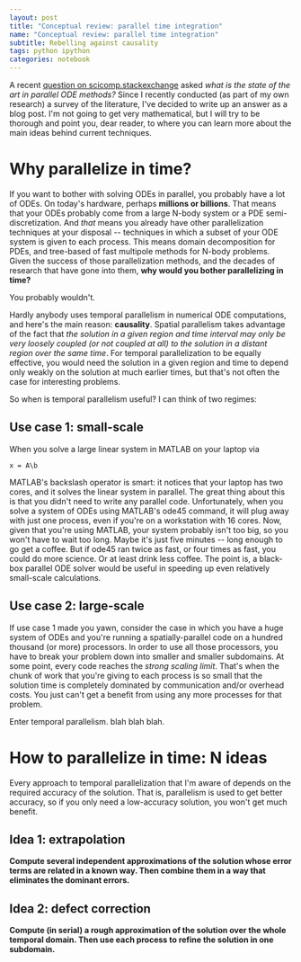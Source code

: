 ```yaml
---
layout: post
title: "Conceptual review: parallel time integration"
name: "Conceptual review: parallel time integration"
subtitle: Rebelling against causality
tags: python ipython
categories: notebook
---
```


A recent [question on scicomp.stackexchange](http://scicomp.stackexchange.com/questions/7714/whats-the-state-of-the-art-in-parallel-ode-methods) asked 
*what is the state of the art in parallel ODE methods?*
Since I recently conducted (as part of my own research) a survey of
the literature, I've decided to write up an answer as a blog post.
I'm not going to get very mathematical, but I will try to be thorough
and point you, dear reader, to where you can learn more about the main ideas
behind current techniques.

# Why parallelize in time?

If you want to bother with solving ODEs in parallel, you probably have
a lot of ODEs.  On today's hardware, perhaps **millions or billions**.
That means that your ODEs probably come from a large N-body system or 
a PDE semi-discretization.  And *that* means you already have other
parallelization techniques at your disposal -- techniques in which a
subset of your ODE system is given to each process.  This means domain
decomposition for PDEs, and tree-based of fast multipole methods for
N-body problems.  Given the success of those parallelization methods,
and the decades of research that have gone into them, **why would you bother
parallelizing in time?**

You probably wouldn't.  

Hardly anybody uses temporal parallelism
in numerical ODE computations, and here's the main reason: **causality**.
Spatial parallelism takes advantage of the fact that *the solution
in a given region and time interval may only be very loosely coupled (or
not coupled at all) to the solution in a distant region over the same time*.
For temporal parallelization to be equally effective, you would need the
solution in a given region and time to depend only weakly on the solution
at much earlier times, but that's not often the case for interesting problems.

So when is temporal parallelism useful?  I can think of two regimes:

## Use case 1: small-scale
When you solve a large linear system in MATLAB on your laptop via

    x = A\b

MATLAB's backslash operator is smart: it notices that your laptop has two
cores, and it solves the linear system in parallel.  The great thing
about this is that you didn't need to write any parallel code.
Unfortunately, when you solve a system of ODEs using MATLAB's ode45
command, it will plug away with just one process, even if you're on a workstation
with 16 cores.  Now, given that you're using MATLAB, your system 
probably isn't too big, so you won't have to wait too long.  Maybe it's
just five minutes -- long enough to go get a coffee.  But
if ode45 ran twice as fast, or four times as fast, you could do more science.
Or at least drink less coffee.  The point is, a black-box parallel ODE
solver would be useful in speeding up even relatively small-scale
calculations.

## Use case 2: large-scale
If use case 1 made you yawn, consider the case in which you have a huge
system of ODEs and you're running a spatially-parallel code on a hundred
thousand (or more) processors.  In order to use all those processors, you
have to break your problem down into smaller and smaller subdomains.
At some point, every code reaches the *strong scaling limit*.  That's
when the chunk of work that you're giving to each process is so small
that the solution time is completely dominated by communication and/or
overhead costs.  You just can't get a benefit from using any more processes
for that problem.

Enter temporal parallelism.
blah blah blah.


# How to parallelize in time: N ideas
Every approach to temporal parallelization that I'm aware of depends on
the required accuracy of the solution.  That is, parallelism is used to
get better accuracy, so if you only need a low-accuracy solution, you
won't get much benefit.

## Idea 1: extrapolation
**Compute several independent approximations of the solution whose
error terms are related in a known way.  Then combine them in a way that
eliminates the dominant errors.**

## Idea 2: defect correction
**Compute (in serial) a rough approximation of the solution over the whole
temporal domain.  Then use each process to refine the solution in one subdomain.**
